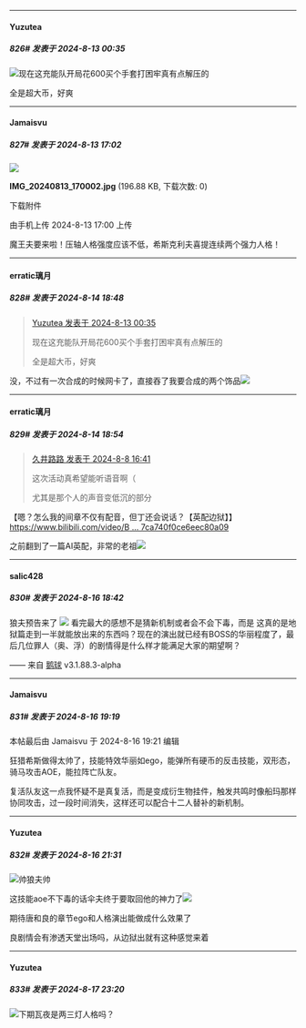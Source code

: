 ﻿
*****

####  Yuzutea  
##### 826#       发表于 2024-8-13 00:35

<img src="https://static.saraba1st.com/image/smiley/face2017/067.png" referrerpolicy="no-referrer">现在这充能队开局花600买个手套打困牢真有点解压的

全是超大币，好爽


*****

####  Jamaisvu  
##### 827#       发表于 2024-8-13 17:02

<img src="https://img.saraba1st.com/forum/202408/13/170047xqf537knt73t2knn.jpg" referrerpolicy="no-referrer">

<strong>IMG_20240813_170002.jpg</strong> (196.88 KB, 下载次数: 0)

下载附件

由手机上传
2024-8-13 17:00 上传

魔王夫要来啦！压轴人格强度应该不低，希斯克利夫喜提连续两个强力人格！


*****

####  erratic璃月  
##### 828#       发表于 2024-8-14 18:48

<blockquote><a href="httphttps://bbs.saraba1st.com/2b/forum.php?mod=redirect&amp;goto=findpost&amp;pid=65877209&amp;ptid=2120922" target="_blank">Yuzutea 发表于 2024-8-13 00:35</a>

现在这充能队开局花600买个手套打困牢真有点解压的

全是超大币，好爽</blockquote>
没，不过有一次合成的时候网卡了，直接吞了我要合成的两个饰品<img src="https://static.saraba1st.com/image/smiley/face2017/152.png" referrerpolicy="no-referrer">


*****

####  erratic璃月  
##### 829#       发表于 2024-8-14 18:54

<blockquote><a href="httphttps://bbs.saraba1st.com/2b/forum.php?mod=redirect&amp;goto=findpost&amp;pid=65834962&amp;ptid=2120922" target="_blank">久井路路 发表于 2024-8-8 16:41</a>

这次活动真希望能听语音啊（

尤其是那个人的声音变低沉的部分</blockquote>
【嗯？怎么我的间章不仅有配音，但丁还会说话？【英配边狱】】 [https://www.bilibili.com/video/B ... 7ca740f0ce6eec80a09](https://www.bilibili.com/video/BV14teFeWEpy/?share_source=copy_web&amp;vd_source=db850439b889d7ca740f0ce6eec80a09)

之前翻到了一篇AI英配，非常的老祖<img src="https://static.saraba1st.com/image/smiley/face2017/067.png" referrerpolicy="no-referrer">


*****

####  salic428  
##### 830#       发表于 2024-8-16 18:42

狼夫预告来了
<img src="https://p.sda1.dev/19/7b5e2630e50ad53176acd878da146a0c/image.jpg" referrerpolicy="no-referrer">
看完最大的感想不是猜新机制或者会不会下毒，而是
这真的是地狱篇走到一半就能放出来的东西吗？现在的演出就已经有BOSS的华丽程度了，最后几位罪人（奥、浮）的剧情得是什么样才能满足大家的期望啊？

—— 来自 [鹅球](https://www.pgyer.com/xfPejhuq) v3.1.88.3-alpha


*****

####  Jamaisvu  
##### 831#       发表于 2024-8-16 19:19

 本帖最后由 Jamaisvu 于 2024-8-16 19:21 编辑 

狂猎希斯做得太帅了，技能特效华丽如ego，能弹所有硬币的反击技能，双形态，骑马攻击AOE，能拉阵亡队友。

复活队友这一点我怀疑不是真复活，而是变成衍生物挂件，触发共鸣时像船玛那样协同攻击，过一段时间消失，这样还可以配合十二人替补的新机制。


*****

####  Yuzutea  
##### 832#       发表于 2024-8-16 21:31

<img src="https://static.saraba1st.com/image/smiley/face2017/067.png" referrerpolicy="no-referrer">帅狼夫帅

这技能aoe不下毒的话伞夫终于要取回他的神力了<img src="https://static.saraba1st.com/image/smiley/face2017/066.png" referrerpolicy="no-referrer">

期待唐和良的章节ego和人格演出能做成什么效果了

良剧情会有渗透天堂出场吗，从边狱出就有这种感觉来着


*****

####  Yuzutea  
##### 833#       发表于 2024-8-17 23:20

<img src="https://static.saraba1st.com/image/smiley/face2017/067.png" referrerpolicy="no-referrer">下期瓦夜是两三灯人格吗？

